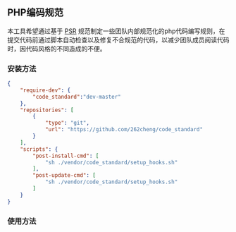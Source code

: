 ## PHP编码规范
本工具希望通过基于 [PSR](http://www.php-fig.org/psr/) 规范制定一些团队内部规范化的php代码编写规则，在提交代码前通过脚本自动检查以及修复不合规范的代码，以减少团队成员阅读代码时，因代码风格的不同造成的不便。

### 安装方法
```json
{
    "require-dev": {
        "code_standard":"dev-master"
    },
    "repositories": [
        {
            "type": "git",
            "url": "https://github.com/262cheng/code_standard"
        }
    ],
    "scripts": {
        "post-install-cmd": [
            "sh ./vendor/code_standard/setup_hooks.sh"
        ],
        "post-update-cmd": [
            "sh ./vendor/code_standard/setup_hooks.sh"
        ]
    }
}
```

### 使用方法
